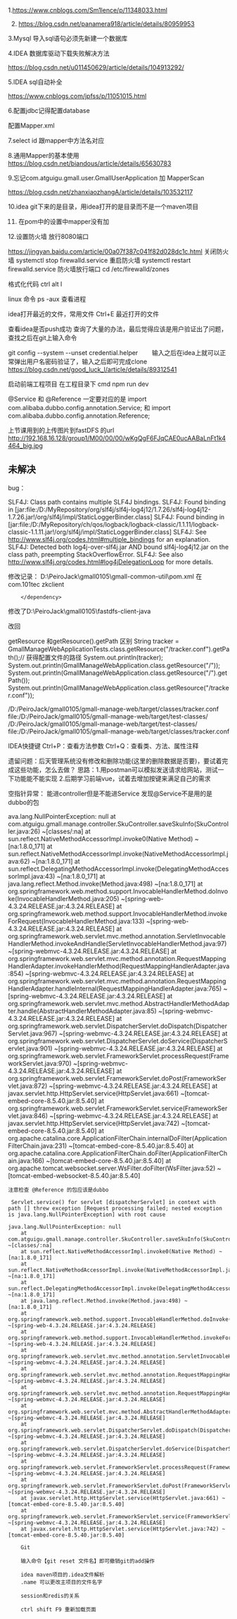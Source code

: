 1.https://www.cnblogs.com/Sm1lence/p/11348033.html 

2. https://blog.csdn.net/panamera918/article/details/80959953 


3.Mysql 导入sql语句必须先新建一个数据库

4.IDEA 数据库驱动下载失败解决方法

https://blog.csdn.net/u011450629/article/details/104913292/

5.IDEA sql自动补全

https://www.cnblogs.com/jpfss/p/11051015.html



6.配置jdbc记得配置database

配置Mapper.xml

7.select id 跟mapper中方法名对应

8.通用Mapper的基本使用
https://blog.csdn.net/biandous/article/details/65630783

9.忘记com.atguigu.gmall.user.GmallUserApplication 加 MapperScan

https://blog.csdn.net/zhanxiaozhangA/article/details/103532117

10.idea git下来的是目录，用idea打开的是目录而不是一个maven项目

11. 在pom中的设置中mapper没有加<dependencies> </dependencies>

12.设置防火墙 放行8080端口

https://jingyan.baidu.com/article/00a07f387c041f82d028dc1c.html
关闭防火墙
systemctl stop firewalld.service
重启防火墙
systemctl restart firewalld.service
防火墙放行端口
cd /etc/firewalld/zones

格式化代码
ctrl alt l

linux 命令
ps -aux 查看进程

idea打开最近的文件，常用文件
Ctrl+E 最近打开的文件

查看idea是否push成功
查询了大量的办法，最后觉得应该是用户验证出了问题，查找之后在git上输入命令

git config --system --unset credential.helper
　　输入之后在idea上就可以正常弹出用户名密码验证了，输入之后即可完成clone
https://blog.csdn.net/good_luck_l/article/details/89312541

启动前端工程项目
在工程目录下 cmd
npm run dev

@Service 和 @Reference 一定要对应的是
import com.alibaba.dubbo.config.annotation.Service; 和
import com.alibaba.dubbo.config.annotation.Reference;

上节课用到的上传图片到fastDFS 的url
http://192.168.16.128/group1/M00/00/00/wKgQgF6FJqCAE0ucAABaLnFt1k4464_big.jpg

## 未解决
bug：

SLF4J: Class path contains multiple SLF4J bindings.
SLF4J: Found binding in [jar:file:/D:/MyRepository/org/slf4j/slf4j-log4j12/1.7.26/slf4j-log4j12-1.7.26.jar!/org/slf4j/impl/StaticLoggerBinder.class]
SLF4J: Found binding in [jar:file:/D:/MyRepository/ch/qos/logback/logback-classic/1.1.11/logback-classic-1.1.11.jar!/org/slf4j/impl/StaticLoggerBinder.class]
SLF4J: See http://www.slf4j.org/codes.html#multiple_bindings for an explanation.
SLF4J: Detected both log4j-over-slf4j.jar AND bound slf4j-log4j12.jar on the class path, preempting StackOverflowError. 
SLF4J: See also http://www.slf4j.org/codes.html#log4jDelegationLoop for more details.

修改记录：
D:\PeiroJack\gmall0105\gmall-common-util\pom.xml
在
        <dependency>
            <groupId>com.101tec</groupId>
            <artifactId>zkclient</artifactId>
<!--            <exclusions>-->
<!--                <exclusion>-->
<!--                    <groupId>org.slf4j</groupId>-->
<!--                    <artifactId>slf4j-log4j12</artifactId>-->
<!--                </exclusion>-->
<!--            </exclusions>-->
        </dependency>
        
        
修改了D:\PeiroJack\gmall0105\fastdfs-client-java

<!--    <dependency>-->
<!--      <groupId>org.slf4j</groupId>-->
<!--      <artifactId>slf4j-log4j12</artifactId>-->
<!--      <version>1.7.26</version>-->
<!--    </dependency>-->
改回


getResource 和getResource().getPath 区别
String tracker = GmallManageWebApplicationTests.class.getResource("/tracker.conf").getPath();// 获得配置文件的路径
System.out.println(tracker);
System.out.println(GmallManageWebApplication.class.getResource("/"));
System.out.println(GmallManageWebApplication.class.getResource("/").getPath());
System.out.println(GmallManageWebApplication.class.getResource("/tracker.conf"));


/D:/PeiroJack/gmall0105/gmall-manage-web/target/classes/tracker.conf
file:/D:/PeiroJack/gmall0105/gmall-manage-web/target/test-classes/
/D:/PeiroJack/gmall0105/gmall-manage-web/target/test-classes/
file:/D:/PeiroJack/gmall0105/gmall-manage-web/target/classes/tracker.conf

IDEA快捷键
Ctrl+P：查看方法参数
Ctrl+Q：查看类、方法、属性注释

遗留问题：后天管理系统没有修改和删除功能(这里的删除数据是否要)，要试着完成这些功能，怎么去做？
思路：1.用postman可以模拟发送请求给网站，测试一下功能能不能实现
2.后期学习前端vue，试着去增加按键来满足自己的需求

空指针异常：
能进controller但是不能进Service
发现@Service不是用的是dubbo的包

ava.lang.NullPointerException: null
	at com.atguigu.gmall.manage.controller.SkuController.saveSkuInfo(SkuController.java:26) ~[classes/:na]
	at sun.reflect.NativeMethodAccessorImpl.invoke0(Native Method) ~[na:1.8.0_171]
	at sun.reflect.NativeMethodAccessorImpl.invoke(NativeMethodAccessorImpl.java:62) ~[na:1.8.0_171]
	at sun.reflect.DelegatingMethodAccessorImpl.invoke(DelegatingMethodAccessorImpl.java:43) ~[na:1.8.0_171]
	at java.lang.reflect.Method.invoke(Method.java:498) ~[na:1.8.0_171]
	at org.springframework.web.method.support.InvocableHandlerMethod.doInvoke(InvocableHandlerMethod.java:205) ~[spring-web-4.3.24.RELEASE.jar:4.3.24.RELEASE]
	at org.springframework.web.method.support.InvocableHandlerMethod.invokeForRequest(InvocableHandlerMethod.java:133) ~[spring-web-4.3.24.RELEASE.jar:4.3.24.RELEASE]
	at org.springframework.web.servlet.mvc.method.annotation.ServletInvocableHandlerMethod.invokeAndHandle(ServletInvocableHandlerMethod.java:97) ~[spring-webmvc-4.3.24.RELEASE.jar:4.3.24.RELEASE]
	at org.springframework.web.servlet.mvc.method.annotation.RequestMappingHandlerAdapter.invokeHandlerMethod(RequestMappingHandlerAdapter.java:854) ~[spring-webmvc-4.3.24.RELEASE.jar:4.3.24.RELEASE]
	at org.springframework.web.servlet.mvc.method.annotation.RequestMappingHandlerAdapter.handleInternal(RequestMappingHandlerAdapter.java:765) ~[spring-webmvc-4.3.24.RELEASE.jar:4.3.24.RELEASE]
	at org.springframework.web.servlet.mvc.method.AbstractHandlerMethodAdapter.handle(AbstractHandlerMethodAdapter.java:85) ~[spring-webmvc-4.3.24.RELEASE.jar:4.3.24.RELEASE]
	at org.springframework.web.servlet.DispatcherServlet.doDispatch(DispatcherServlet.java:967) ~[spring-webmvc-4.3.24.RELEASE.jar:4.3.24.RELEASE]
	at org.springframework.web.servlet.DispatcherServlet.doService(DispatcherServlet.java:901) ~[spring-webmvc-4.3.24.RELEASE.jar:4.3.24.RELEASE]
	at org.springframework.web.servlet.FrameworkServlet.processRequest(FrameworkServlet.java:970) ~[spring-webmvc-4.3.24.RELEASE.jar:4.3.24.RELEASE]
	at org.springframework.web.servlet.FrameworkServlet.doPost(FrameworkServlet.java:872) ~[spring-webmvc-4.3.24.RELEASE.jar:4.3.24.RELEASE]
	at javax.servlet.http.HttpServlet.service(HttpServlet.java:661) ~[tomcat-embed-core-8.5.40.jar:8.5.40]
	at org.springframework.web.servlet.FrameworkServlet.service(FrameworkServlet.java:846) ~[spring-webmvc-4.3.24.RELEASE.jar:4.3.24.RELEASE]
	at javax.servlet.http.HttpServlet.service(HttpServlet.java:742) ~[tomcat-embed-core-8.5.40.jar:8.5.40]
	at org.apache.catalina.core.ApplicationFilterChain.internalDoFilter(ApplicationFilterChain.java:231) ~[tomcat-embed-core-8.5.40.jar:8.5.40]
	at org.apache.catalina.core.ApplicationFilterChain.doFilter(ApplicationFilterChain.java:166) ~[tomcat-embed-core-8.5.40.jar:8.5.40]
	at org.apache.tomcat.websocket.server.WsFilter.doFilter(WsFilter.java:52) ~[tomcat-embed-websocket-8.5.40.jar:8.5.40]
	
	
	注意检查 @Reference 的包应该是dubbo
	
	 Servlet.service() for servlet [dispatcherServlet] in context with path [] threw exception [Request processing failed; nested exception is java.lang.NullPointerException] with root cause
    
    java.lang.NullPointerException: null
    	at com.atguigu.gmall.manage.controller.SkuController.saveSkuInfo(SkuController.java:26) ~[classes/:na]
    	at sun.reflect.NativeMethodAccessorImpl.invoke0(Native Method) ~[na:1.8.0_171]
    	at sun.reflect.NativeMethodAccessorImpl.invoke(NativeMethodAccessorImpl.java:62) ~[na:1.8.0_171]
    	at sun.reflect.DelegatingMethodAccessorImpl.invoke(DelegatingMethodAccessorImpl.java:43) ~[na:1.8.0_171]
    	at java.lang.reflect.Method.invoke(Method.java:498) ~[na:1.8.0_171]
    	at org.springframework.web.method.support.InvocableHandlerMethod.doInvoke(InvocableHandlerMethod.java:205) ~[spring-web-4.3.24.RELEASE.jar:4.3.24.RELEASE]
    	at org.springframework.web.method.support.InvocableHandlerMethod.invokeForRequest(InvocableHandlerMethod.java:133) ~[spring-web-4.3.24.RELEASE.jar:4.3.24.RELEASE]
    	at org.springframework.web.servlet.mvc.method.annotation.ServletInvocableHandlerMethod.invokeAndHandle(ServletInvocableHandlerMethod.java:97) ~[spring-webmvc-4.3.24.RELEASE.jar:4.3.24.RELEASE]
    	at org.springframework.web.servlet.mvc.method.annotation.RequestMappingHandlerAdapter.invokeHandlerMethod(RequestMappingHandlerAdapter.java:854) ~[spring-webmvc-4.3.24.RELEASE.jar:4.3.24.RELEASE]
    	at org.springframework.web.servlet.mvc.method.annotation.RequestMappingHandlerAdapter.handleInternal(RequestMappingHandlerAdapter.java:765) ~[spring-webmvc-4.3.24.RELEASE.jar:4.3.24.RELEASE]
    	at org.springframework.web.servlet.mvc.method.AbstractHandlerMethodAdapter.handle(AbstractHandlerMethodAdapter.java:85) ~[spring-webmvc-4.3.24.RELEASE.jar:4.3.24.RELEASE]
    	at org.springframework.web.servlet.DispatcherServlet.doDispatch(DispatcherServlet.java:967) ~[spring-webmvc-4.3.24.RELEASE.jar:4.3.24.RELEASE]
    	at org.springframework.web.servlet.DispatcherServlet.doService(DispatcherServlet.java:901) ~[spring-webmvc-4.3.24.RELEASE.jar:4.3.24.RELEASE]
    	at org.springframework.web.servlet.FrameworkServlet.processRequest(FrameworkServlet.java:970) ~[spring-webmvc-4.3.24.RELEASE.jar:4.3.24.RELEASE]
    	at org.springframework.web.servlet.FrameworkServlet.doPost(FrameworkServlet.java:872) ~[spring-webmvc-4.3.24.RELEASE.jar:4.3.24.RELEASE]
    	at javax.servlet.http.HttpServlet.service(HttpServlet.java:661) ~[tomcat-embed-core-8.5.40.jar:8.5.40]
    	at org.springframework.web.servlet.FrameworkServlet.service(FrameworkServlet.java:846) ~[spring-webmvc-4.3.24.RELEASE.jar:4.3.24.RELEASE]
    	at javax.servlet.http.HttpServlet.service(HttpServlet.java:742) ~[tomcat-embed-core-8.5.40.jar:8.5.40]
    	
    	Git
   
    	输入命令【git reset 文件名】即可撤销git的add操作
    	
    	idea maven项目的.idea文件解析
    	.name 可以更改主项目的文件名字
    	
    	session和redis的关系
    	
    	ctrl shift F9 重新加载页面